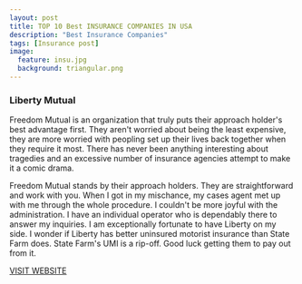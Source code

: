```yaml
---
layout: post
title: TOP 10 Best INSURANCE COMPANIES IN USA
description: "Best Insurance Companies"
tags: [Insurance post]
image:
  feature: insu.jpg
  background: triangular.png
---
```

### Liberty Mutual
Freedom Mutual is an organization that truly puts their approach holder's best advantage first. They aren't worried about being the least expensive, they are more worried with peopling set up their lives back together when they require it most. There has never been anything interesting about tragedies and an excessive number of insurance agencies attempt to make it a comic drama.

Freedom Mutual stands by their approach holders. They are straightforward and work with you. When I got in my mischance, my cases agent met up with me through the whole procedure. I couldn't be more joyful with the administration. I have an individual operator who is dependably there to answer my inquiries. I am exceptionally fortunate to have Liberty on my side. I wonder if Liberty has better uninsured motorist insurance than State Farm does. State Farm's UMI is a rip-off. Good luck getting them to pay out from it.

<md-button>[VISIT WEBSITE](http://welcome.libertymutual.com/campaigns/search/v2/auto-insurance-multi-general.html?s_tnt=74473:2:0&keyCode=IAFCJA00&pid=10912480-1867557-&src=im-daff-aut-cmj1410104124-10912480-1867557-&cmpgncde=223&cj=true)</md-button>
